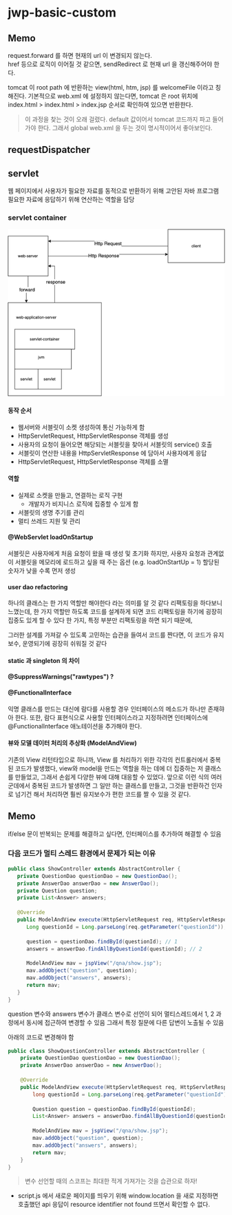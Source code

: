 # jwp-basic-custom

## Memo
request.forward 를 하면 현재의 url 이 변경되지 않는다.  
href 등으로 로직이 이어질 것 같으면, sendRedirect 로 현재 url 을 갱신해주어야 한다.  
 
tomcat 이 root path 에 반환하는 view(html, htm, jsp) 를 welcomeFile 이라고 칭해진다. 
 기본적으로 web.xml 에 설정하지 않는다면, tomcat 은 root 위치에 index.html > index.html > index.jsp
 순서로 확인하여 있으면 반환한다.
 > 이 과정을 찾는 것이 오래 걸렸다. default 값이어서 tomcat 코드까지 파고 들어가야 한다. 그래서 global web.xml 을 두는 것이 명시적이어서 좋아보인다. 

## requestDispatcher



## servlet
웹 페이지에서 사용자가 필요한 자료를 동적으로 반환하기 위해 고안된 자바 프로그램
필요한 자료에 응답하기 위해 연산하는 역할을 담당

### servlet container 

![servlet-container](./images/servlet-container.png)


#### 동작 순서
* 웹서버와 서블릿이 소켓 생성하여 통신 가능하게 함
* HttpServletRequest, HttpServletResponse 객체를 생성  
* 사용자의 요청이 들어오면 해당되는 서블릿을 찾아서 서블릿의 service() 호출
* 서블릿이 연산한 내용을 HttpServletResponse 에 담아서 사용자에게 응답
* HttpServletRequest, HttpServletResponse 객체를 소멸

#### 역할
* 실제로 소켓을 만들고, 연결하는 로직 구현 
  * 개발자가 비지니스 로직에 집중할 수 있게 함
* 서블릿의 생명 주기를 관리
* 멀티 쓰레드 지원 및 관리

#### @WebServlet loadOnStartup
서블릿은 사용자에게 처음 요청이 왔을 때 생성 및 초기화
하지만, 사용자 요청과 관계없이 서블릿을 메모리에 로드하고 싶을 때 주는 옵션
(e.g. loadOnStartUp = 1)
할당된 숫자가 낮을 수록 먼저 생성

#### user dao refactoring
하나의 클래스는 한 가지 역할만 해야한다 라는 의미를 알 것 같다
리팩토링을 하다보니 느꼈는데, 한 가지 역할만 하도록 코드를 설계하게 되면 코드 리팩토링을 하기에 굉장히 집중도 있게 할 수 있다
한 가지, 특정 부분만 리팩토링을 하면 되기 때문에,

그러한 설계를 가져갈 수 있도록 고민하는 습관을 들여서 코드를 짠다면, 이 코드가 유지보수, 운영되기에 굉장히 쉬워질 것 같다

#### static 과 singleton 의 차이

#### @SuppressWarnings("rawtypes") ?

#### @FunctionalInterface
 익명 클래스를 만드는 대신에 람다를 사용할 경우 인터페이스의 메소드가 하나만 존재햐아 한다.
 또한, 람다 표현식으로 사용할 인터페이스라고 지정하려면 인터페이스에 @FunctionalInterface 애노테이션을 추가해야 한다.

#### 뷰와 모델 데이터 처리의 추상화 (ModelAndView)
 기존의 View 리턴타입으로 하니까, View 를 처리하기 위한 각각의 컨트롤러에서 중복된 코드가 발생했다,
 view와 model을 만드는 역할을 하는 데에 더 집중하는 저 클래스를 만들었고, 그래서 손쉽게 다양한 뷰에 대해 대응할 수 있었다.
 앞으로 이런 식의 여러 군데에서 중복된 코드가 발생하면 그 일만 하는 클래스를 만들고, 그것을 반환하건 인자로 넘기건 해서 처리하면 훨씬 유지보수가 편한 코드를 짤 수 있을 것 같다.
 
## Memo
 if/else 문이 반복되는 문제를 해결하고 싶다면, 인터페이스를 추가하여 해결할 수 있음

### 다음 코드가 멀티 스레드 환경에서 문제가 되는 이유
```java
public class ShowController extends AbstractController {
   private QuestionDao questionDao = new QuestionDao();
   private AnswerDao answerDao = new AnswerDao();
   private Question question;
   private List<Answer> answers;
  
   @Override
   public ModelAndView execute(HttpServletRequest req, HttpServletResponse response) throws Exception {
      Long questionId = Long.parseLong(req.getParameter("questionId"));
    
      question = questionDao.findById(questionId); // 1
      answers = answerDao.findAllByQuestionId(questionId); // 2
    
      ModelAndView mav = jspView("/qna/show.jsp");
      mav.addObject("question", question);
      mav.addObject("answers", answers);
      return mav;
   }
}
```

question 변수와 answers 변수가 클래스 변수로 선언이 되어 멀티스레드에서 1, 2 과정에서 동시에 접근하여 변경할 수 있음
그래서 특정 질문에 다른 답변이 노출될 수 있음

아래의 코드로 변경해야 함
```java
public class ShowQuestionController extends AbstractController {
    private QuestionDao questionDao = new QuestionDao();
    private AnswerDao answerDao = new AnswerDao();

    @Override
    public ModelAndView execute(HttpServletRequest req, HttpServletResponse response) throws Exception {
        long questionId = Long.parseLong(req.getParameter("questionId"));

        Question question = questionDao.findById(questionId);
        List<Answer> answers = answerDao.findAllByQuestionId(questionId);

        ModelAndView mav = jspView("/qna/show.jsp");
        mav.addObject("question", question);
        mav.addObject("answers", answers);
        return mav;
    }
}
```
> 변수 선언할 때의 스코프는 최대한 적게 가져가는 것을 습관으로 하자!

* script.js 에서 새로운 페이지를 띄우기 위해 window.location 을 새로 지정하면 호출했던 api 응답이 resource identifier not found 뜨면서 확인할 수 없다.
